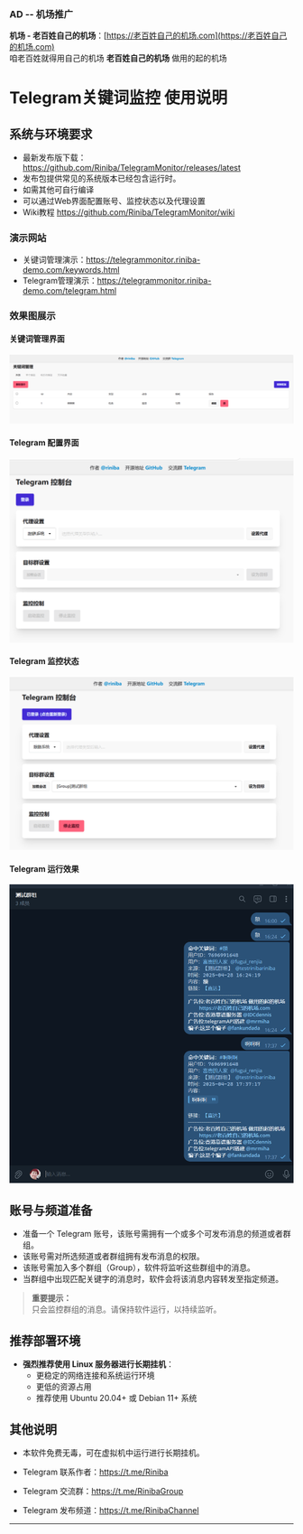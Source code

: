 ### AD -- 机场推广

**机场 - 老百姓自己的机场**：[https://老百姓自己的机场.com](https://老百姓自己的机场.com)  
咱老百姓就得用自己的机场 **老百姓自己的机场** 做用的起的机场



# Telegram关键词监控 使用说明

## 系统与环境要求
- 最新发布版下载：https://github.com/Riniba/TelegramMonitor/releases/latest
- 发布包提供常见的系统版本已经包含运行时。  
- 如需其他可自行编译
- 可以通过Web界面配置账号、监控状态以及代理设置
- Wiki教程 https://github.com/Riniba/TelegramMonitor/wiki

### 演示网站
- 关键词管理演示：https://telegrammonitor.riniba-demo.com/keywords.html
- Telegram管理演示：https://telegrammonitor.riniba-demo.com/telegram.html

### 效果图展示

#### 关键词管理界面
![关键词管理界面](./images/keyword.png)

#### Telegram 配置界面
![Telegram配置](./images/telegram1.png)

#### Telegram 监控状态
![监控状态](./images/telegram2.png)

#### Telegram 运行效果
![运行效果](./images/telegram3.png)

## 账号与频道准备
- 准备一个 Telegram 账号，该账号需拥有一个或多个可发布消息的频道或者群组。
- 该账号需对所选频道或者群组拥有发布消息的权限。
- 该账号需加入多个群组（Group），软件将监听这些群组中的消息。
- 当群组中出现匹配关键字的消息时，软件会将该消息内容转发至指定频道。

> **重要提示：**  
> 只会监控群组的消息。请保持软件运行，以持续监听。

## 推荐部署环境
- **强烈推荐使用 Linux 服务器进行长期挂机**：
  - 更稳定的网络连接和系统运行环境
  - 更低的资源占用
  - 推荐使用 Ubuntu 20.04+ 或 Debian 11+ 系统

## 其他说明
- 本软件免费无毒，可在虚拟机中运行进行长期挂机。
- Telegram 联系作者：https://t.me/Riniba
- Telegram 交流群：https://t.me/RinibaGroup

- Telegram 发布频道：https://t.me/RinibaChannel

  

---

